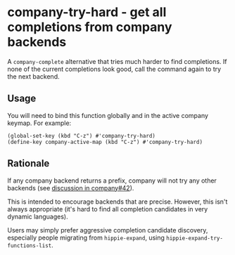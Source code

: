 # company-try-hard - get all completions from company backends

A `company-complete` alternative that tries much harder to find
completions.  If none of the current completions look good, call the
command again to try the next backend.

## Usage

You will need to bind this function globally and in the active company keymap. For example:
 
    (global-set-key (kbd "C-z") #'company-try-hard)
    (define-key company-active-map (kbd "C-z") #'company-try-hard)

## Rationale

If any company backend returns a prefix, company will not try any
other backends (see
[discussion in company#42](https://github.com/company-mode/company-mode/issues/142)).

This is intended to encourage backends that are precise. However,
this isn't always appropriate (it's hard to find all completion
candidates in very dynamic languages).

Users may simply prefer aggressive completion candidate discovery,
especially people migrating from `hippie-expand`, using
`hippie-expand-try-functions-list`.
